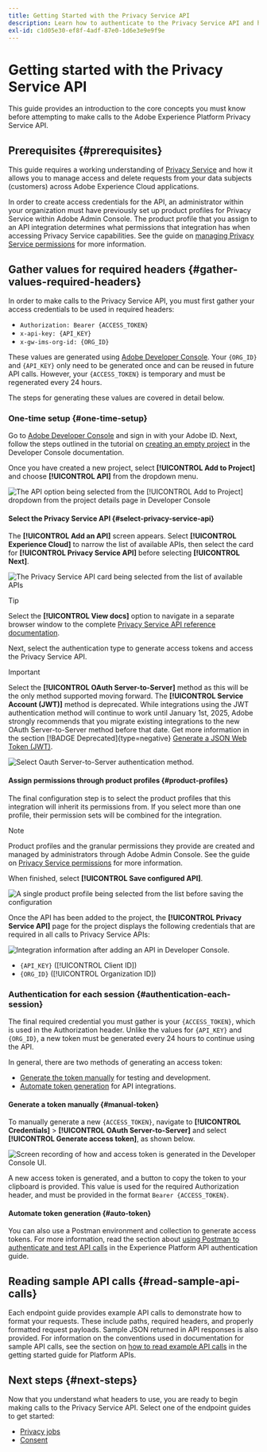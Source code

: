 ```yaml
---
title: Getting Started with the Privacy Service API
description: Learn how to authenticate to the Privacy Service API and how to interpret example API calls in the documentation.
exl-id: c1d05e30-ef8f-4adf-87e0-1d6e3e9e9f9e
---
```

# Getting started with the Privacy Service API

This guide provides an introduction to the core concepts you must know before attempting to make calls to the Adobe Experience Platform Privacy Service API.

## Prerequisites {#prerequisites}

This guide requires a working understanding of [Privacy Service](../home.md) and how it allows you to manage access and delete requests from your data subjects (customers) across Adobe Experience Cloud applications.

In order to create access credentials for the API, an administrator within your organization must have previously set up product profiles for Privacy Service within Adobe Admin Console. The product profile that you assign to an API integration determines what permissions that integration has when accessing Privacy Service capabilities. See the guide on [managing Privacy Service permissions](../permissions.md) for more information.

## Gather values for required headers {#gather-values-required-headers}

In order to make calls to the Privacy Service API, you must first gather your access credentials to be used in required headers:

* `Authorization: Bearer {ACCESS_TOKEN}`
* `x-api-key: {API_KEY}`
* `x-gw-ims-org-id: {ORG_ID}`

These values are generated using [Adobe Developer Console](https://developer.adobe.com/console). Your `{ORG_ID}` and `{API_KEY}` only need to be generated once and can be reused in future API calls. However, your `{ACCESS_TOKEN}` is temporary and must be regenerated every 24 hours.

The steps for generating these values are covered in detail below.

### One-time setup {#one-time-setup}

Go to [Adobe Developer Console](https://developer.adobe.com/console) and sign in with your Adobe ID. Next, follow the steps outlined in the tutorial on [creating an empty project](https://developer.adobe.com/developer-console/docs/guides/projects/projects-empty/) in the Developer Console documentation.

Once you have created a new project, select **[!UICONTROL Add to Project]** and choose **[!UICONTROL API]** from the dropdown menu.

![The API option being selected from the [!UICONTROL Add to Project] dropdown from the project details page in Developer Console](../images/api/getting-started/add-api-button.png)

#### Select the Privacy Service API {#select-privacy-service-api}

The **[!UICONTROL Add an API]** screen appears. Select **[!UICONTROL Experience Cloud]** to narrow the list of available APIs, then select the card for **[!UICONTROL Privacy Service API]** before selecting **[!UICONTROL Next]**.

![The Privacy Service API card being selected from the list of available APIs](../images/api/getting-started/add-privacy-service-api.png)

>[!TIP]
>
>Select the **[!UICONTROL View docs]** option to navigate in a separate browser window to the complete [Privacy Service API reference documentation](https://developer.adobe.com/experience-platform-apis/references/privacy-service/).

Next, select the authentication type to generate access tokens and access the Privacy Service API.

>[!IMPORTANT]
>
>Select the **[!UICONTROL OAuth Server-to-Server]** method as this will be the only method supported moving forward. The **[!UICONTROL Service Account (JWT)]** method is deprecated. While integrations using the JWT authentication method will continue to work until January 1st, 2025, Adobe strongly recommends that you migrate existing integrations to the new OAuth Server-to-Server method before that date. Get more information in the section [!BADGE Deprecated]{type=negative} [Generate a JSON Web Token (JWT)](/help/landing/api-authentication.md#jwt).

![Select Oauth Server-to-Server authentication method.](/help/privacy-service/images/api/getting-started/select-oauth-authentication.png
)

#### Assign permissions through product profiles {#product-profiles}

The final configuration step is to select the product profiles that this integration will inherit its permissions from. If you select more than one profile, their permission sets will be combined for the integration.

>[!NOTE]
>
>Product profiles and the granular permissions they provide are created and managed by administrators through Adobe Admin Console. See the guide on [Privacy Service permissions](../permissions.md) for more information.

When finished, select **[!UICONTROL Save configured API]**.

![A single product profile being selected from the list before saving the configuration](../images/api/getting-started/select-product-profiles.png)

Once the API has been added to the project, the **[!UICONTROL Privacy Service API]** page for the project displays the following credentials that are required in all calls to Privacy Service APIs:

![Integration information after adding an API in Developer Console.](/help/privacy-service/images/api/getting-started/api-integration-information.png)

* `{API_KEY}` ([!UICONTROL Client ID])
* `{ORG_ID}` ([!UICONTROL Organization ID])

### Authentication for each session {#authentication-each-session}

The final required credential you must gather is your `{ACCESS_TOKEN}`, which is used in the Authorization header. Unlike the values for `{API_KEY}` and `{ORG_ID}`, a new token must be generated every 24 hours to continue using the API.

In general, there are two methods of generating an access token:

* [Generate the token manually](#manual-token) for testing and development.
* [Automate token generation](#auto-token) for API integrations.

#### Generate a token manually {#manual-token}

To manually generate a new `{ACCESS_TOKEN}`, navigate to **[!UICONTROL Credentials]** > **[!UICONTROL OAuth Server-to-Server]** and select **[!UICONTROL Generate access token]**, as shown below.

![Screen recording of how and access token is generated in the Developer Console UI.](/help/privacy-service/images/api/getting-started/generate-access-token.gif)

A new access token is generated, and a button to copy the token to your clipboard is provided. This value is used for the required Authorization header, and must be provided in the format `Bearer {ACCESS_TOKEN}`.

#### Automate token generation {#auto-token}

You can also use a Postman environment and collection to generate access tokens. For more information, read the section about [using Postman to authenticate and test API calls](/help/landing/api-authentication.md#use-postman) in the Experience Platform API authentication guide.

## Reading sample API calls {#read-sample-api-calls}

Each endpoint guide provides example API calls to demonstrate how to format your requests. These include paths, required headers, and properly formatted request payloads. Sample JSON returned in API responses is also provided. For information on the conventions used in documentation for sample API calls, see the section on [how to read example API calls](../../landing/api-guide.md#sample-api) in the getting started guide for Platform APIs.

## Next steps {#next-steps}

Now that you understand what headers to use, you are ready to begin making calls to the Privacy Service API. Select one of the endpoint guides to get started:

* [Privacy jobs](./privacy-jobs.md)
* [Consent](./consent.md)
